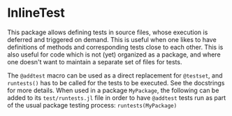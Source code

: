 # InlineTest

This package allows defining tests in source files, whose execution is deferred and triggered on demand.
This is useful when one likes to have definitions of methods and corresponding tests close to each other.
This is also useful for code which is not (yet) organized as a package, and where one doesn't want to maintain
a separate set of files for tests.

The `@addtest` macro can be used as a direct replacement for `@testset`, and `runtests()` has to
be called for the tests to be executed. See the docstrings for more details.
When used in a package `MyPackage`, the following can be added to its `test/runtests.jl` file
in order to have `@addtest` tests run as part of the usual package testing process: `runtests(MyPackage)`

